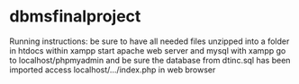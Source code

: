 # dbmsfinalproject
Running instructions:
be sure to have all needed files unzipped into a folder in htdocs within xampp
start apache web server and mysql with xampp
go to localhost/phpmyadmin and be sure the database from dtinc.sql has been imported
access localhost/.../index.php in web browser
